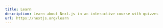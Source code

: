 ```yaml
---
title: Learn
description: Learn about Next.js in an interactive course with quizzes!
url: https://nextjs.org/learn
---
```

